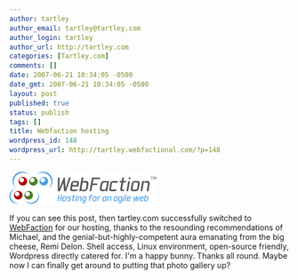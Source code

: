 ```yaml
---
author: tartley
author_email: tartley@tartley.com
author_login: tartley
author_url: http://tartley.com
categories: [Tartley.com]
comments: []
date: 2007-06-21 10:34:05 -0500
date_gmt: 2007-06-21 10:34:05 -0500
layout: post
published: true
status: publish
tags: []
title: Webfaction hosting
wordpress_id: 148
wordpress_url: http://tartley.webfactional.com/?p=148
---
```


[![WebFaction - hosting for an agile web.](/assets/2007/06/webfaction.png)](https://www.webfaction.com/ "WebFaction - hosting for an agile web.")

If
you can see this post, then tartley.com successfully switched to
[WebFaction](https://www.webfaction.com/ "WebFaction - hosting for an agile web.")
for our hosting, thanks to the resounding recommendations of Michael,
and the genial-but-highly-competent aura emanating from the big cheese,
Remi Delon. Shell access, Linux environment, open-source friendly,
Wordpress directly catered for. I'm a happy bunny. Thanks all round.
Maybe now I can finally get around to putting that photo gallery up?
